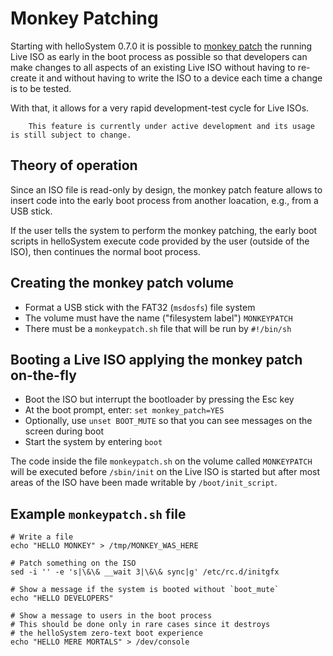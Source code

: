 # Monkey Patching

Starting with helloSystem 0.7.0 it is possible to [monkey patch](https://en.wikipedia.org/wiki/Monkey_patch) the running Live ISO as early in the boot process as possible so that developers can make changes to all aspects of an existing Live ISO without having to re-create it and without having to write the ISO to a device each time a change is to be tested.

With that, it allows for a very rapid development-test cycle for Live ISOs.

``` .. note::
    This feature is currently under active development and its usage is still subject to change.
```

## Theory of operation

Since an ISO file is read-only by design, the monkey patch feature allows to insert code into the early boot process from another loacation, e.g., from a USB stick.

If the user tells the system to perform the monkey patching, the early boot scripts in helloSystem execute code provided by the user (outside of the ISO), then continues the normal boot process.

## Creating the monkey patch volume

* Format a USB stick with the FAT32 (`msdosfs`) file system
* The volume must have the name ("filesystem label") `MONKEYPATCH`
* There must be a `monkeypatch.sh` file that will be run by `#!/bin/sh`

## Booting a Live ISO applying the monkey patch on-the-fly

* Boot the ISO but interrupt the bootloader by pressing the Esc key
* At the boot prompt, enter: `set monkey_patch=YES`
* Optionally, use `unset BOOT_MUTE` so that you can see messages on the screen during boot
* Start the system by entering `boot`

The code inside the file `monkeypatch.sh` on the volume called `MONKEYPATCH` will be executed before `/sbin/init` on the Live ISO is started but after most areas of the ISO have been made writable by `/boot/init_script`.

## Example `monkeypatch.sh` file

```
# Write a file
echo "HELLO MONKEY" > /tmp/MONKEY_WAS_HERE

# Patch something on the ISO
sed -i '' -e 's|\&\& __wait 3|\&\& sync|g' /etc/rc.d/initgfx

# Show a message if the system is booted without `boot_mute`
echo "HELLO DEVELOPERS"

# Show a message to users in the boot process
# This should be done only in rare cases since it destroys
# the helloSystem zero-text boot experience
echo "HELLO MERE MORTALS" > /dev/console
```
